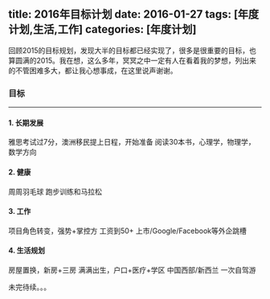 title: 2016年目标计划
date: 2016-01-27
tags: [年度计划,生活,工作]
categories: [年度计划]
---

回顾2015的目标规划，发现大半的目标都已经实现了，很多是很重要的目标，也算圆满的2015。我在想，这么多年，冥冥之中一定有人在看着我的梦想，列出来的不管困难多大，都让我心想事成，在这里说声谢谢。

### 目标

----------

#### 1. 长期发展
雅思考试过7分，澳洲移民提上日程，开始准备
阅读30本书，心理学，物理学，数学方向

#### 2. 健康
周周羽毛球
跑步训练和马拉松

#### 3. 工作
项目角色转变，强势+掌控方
工资到50+
上市/Google/Facebook等外企跳槽

#### 4. 生活规划
房屋置换，新房+三房
满满出生，户口+医疗+学区
中国西部/新西兰 一次自驾游

未完待续。。。
